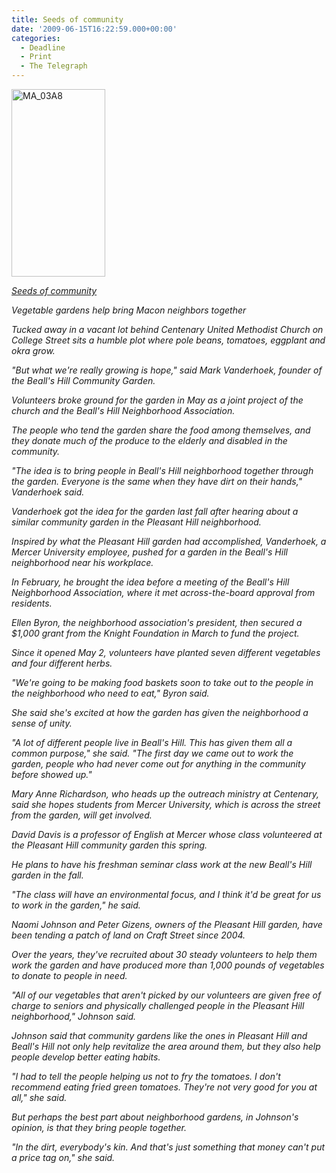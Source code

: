 ```yaml
---
title: Seeds of community
date: '2009-06-15T16:22:59.000+00:00'
categories:
  - Deadline
  - Print
  - The Telegraph
---
```


<p><a href="{{ site.baseurl }}/assets/MA_03A8.jpg"><img class="size-medium wp-image-116 alignright" title="MA_03A8" src="{{ site.baseurl }}/assets/MA_03A8.jpg" alt="MA_03A8" width="150" height="300" /></a>

<a href="http://www.macon.com/198/story/748275.html"><em>Seeds of community</em></a>

<em>Vegetable gardens help bring Macon neighbors together</em>

<em>Tucked away in a vacant lot behind Centenary United Methodist Church on College Street sits a humble plot where pole beans, tomatoes, eggplant and okra grow.</em>

<em>"But what we're really growing is hope," said Mark Vanderhoek, founder of the Beall's Hill Community Garden.</em>

<em>Volunteers broke ground for the garden in May as a joint project of the church and the Beall's Hill Neighborhood Association.</em>

<em>The people who tend the garden share the food among themselves, and they donate much of the produce to the elderly and disabled in the community.</em>

<em>"The idea is to bring people in Beall's Hill neighborhood together through the garden. Everyone is the same when they have dirt on their hands," Vanderhoek said.</em>

<em>Vanderhoek got the idea for the garden last fall after hearing about a similar community garden in the Pleasant Hill neighborhood.</em>

<em>Inspired by what the Pleasant Hill garden had accomplished, Vanderhoek, a Mercer University employee, pushed for a garden in the Beall's Hill neighborhood near his workplace.</em>

<em>In February, he brought the idea before a meeting of the Beall's Hill Neighborhood Association, where it met across-the-board approval from residents.</em>

<em>Ellen Byron, the neighborhood association's president, then secured a $1,000 grant from the Knight Foundation in March to fund the project.</em>

<em>Since it opened May 2, volunteers have planted seven different vegetables and four different herbs.</em>

<em>"We're going to be making food baskets soon to take out to the people in the neighborhood who need to eat," Byron said.</em>

<em>She said she's excited at how the garden has given the neighborhood a sense of unity.</em>

<em>"A lot of different people live in Beall's Hill. This has given them all a common purpose," she said. "The first day we came out to work the garden, people who had never come out for anything in the community before showed up."</em>

<em>Mary Anne Richardson, who heads up the outreach ministry at Centenary, said she hopes students from Mercer University, which is across the street from the garden, will get involved.</em>

<em>David Davis is a professor of English at Mercer whose class volunteered at the Pleasant Hill community garden this spring.</em>

<em>He plans to have his freshman seminar class work at the new Beall's Hill garden in the fall.</em>

<em>"The class will have an environmental focus, and I think it'd be great for us to work in the garden," he said.</em>

<em>Naomi Johnson and Peter Gizens, owners of the Pleasant Hill garden, have been tending a patch of land on Craft Street since 2004.</em>

<em>Over the years, they've recruited about 30 steady volunteers to help them work the garden and have produced more than 1,000 pounds of vegetables to donate to people in need.</em>

<em>"All of our vegetables that aren't picked by our volunteers are given free of charge to seniors and physically challenged people in the Pleasant Hill neighborhood," Johnson said.</em>

<em>Johnson said that community gardens like the ones in Pleasant Hill and Beall's Hill not only help revitalize the area around them, but they also help people develop better eating habits.</em>

<em>"I had to tell the people helping us not to fry the tomatoes. I don't recommend eating fried green tomatoes. They're not very good for you at all," she said.</em>

<em>But perhaps the best part about neighborhood gardens, in Johnson's opinion, is that they bring people together.</em>

<em>"In the dirt, everybody's kin. And that's just something that money can't put a price tag on," she said.</em>
